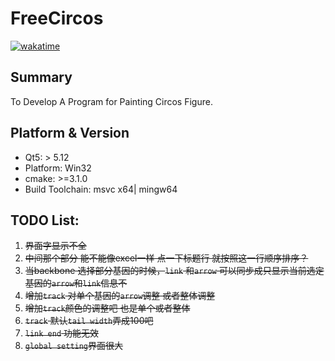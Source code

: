 # FreeCircos
[![wakatime](https://wakatime.com/badge/github/Zeffiretti/FreeCircos.svg)](https://wakatime.com/badge/github/Zeffiretti/FreeCircos)
## Summary
To Develop A Program for Painting Circos Figure.
## Platform & Version

- Qt5: > 5.12
- Platform: Win32
- cmake: >=3.1.0
- Build Toolchain: msvc x64| mingw64

## TODO List:
1. ~~界面字显示不全~~
2. ~~中间那个部分  能不能像excel一样  点一下标题行 就按照这一行顺序排序？~~
3. ~~当backbone 选择部分基因的时候，`link` 和`arrow` 可以同步成只显示当前选定基因的`arrow`和`link`信息不~~
4. ~~增加`track` 对单个基因的`arrow`调整 或者整体调整~~
5. ~~增加`track`颜色的调整吧 也是单个或者整体~~
6. ~~`track` 默认`tail width`弄成100吧~~
7. ~~`link end` 功能无效~~
8. ~~`global setting`界面很大~~